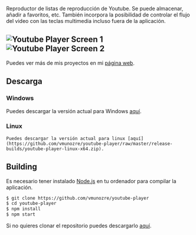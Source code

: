 Reproductor de listas de reproducción de Youtube. Se puede almacenar, añadir a favoritos, etc. También incorpora la posibilidad de controlar el flujo del video con las teclas multimedia incluso fuera de la aplicación.

![Youtube Player Screen 1](http://i.imgur.com/hmajqJP.png)
![Youtube Player Screen 2](http://i.imgur.com/AihWrXX.png)
---


Puedes ver más de mis proyectos en mi [página web](http://victorreiner.com).
## Descarga
### Windows
  Puedes descargar la versión actual para Windows [aquí](https://github.com/vmunozre/youtube-player/raw/master/release-builds/youtube-player-win32-ia32.rar).

### Linux
    Puedes descargar la versión actual para linux [aquí](https://github.com/vmunozre/youtube-player/raw/master/release-builds/youtube-player-linux-x64.zip).
## Building

Es necesario tener instalado [Node.js](https://nodejs.org) en tu ordenador para compilar la aplicación.

```bash
$ git clone https://github.com/vmunozre/youtube-player
$ cd youtube-player
$ npm install
$ npm start
```

Si no quieres clonar el repositorio puedes descargarlo [aquí](https://github.com/vmunozre/youtube-player/archive/master.zip).
